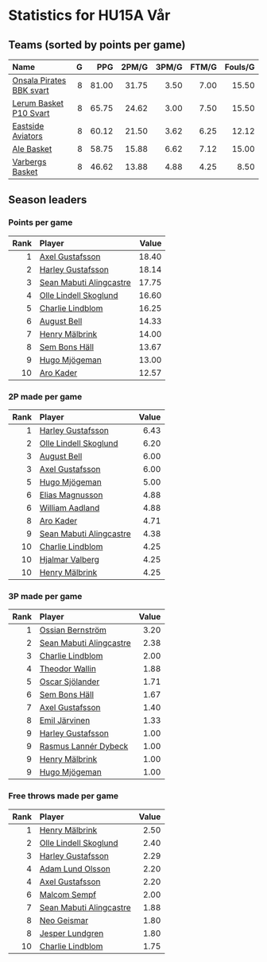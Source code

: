 # Statistics for HU15A Vår

## Teams (sorted by points per game)

| Name | G | PPG | 2PM/G | 3PM/G | FTM/G | Fouls/G |
|:-----|--:|----:|------:|------:|------:|--------:|
| [Onsala Pirates BBK svart](hu15a_vår_team_1.md) | 8 | 81.00 | 31.75 | 3.50 | 7.00 | 15.50 |
| [Lerum Basket P10 Svart](hu15a_vår_team_2.md) | 8 | 65.75 | 24.62 | 3.00 | 7.50 | 15.50 |
| [Eastside Aviators](hu15a_vår_team_3.md) | 8 | 60.12 | 21.50 | 3.62 | 6.25 | 12.12 |
| [Ale Basket](hu15a_vår_team_4.md) | 8 | 58.75 | 15.88 | 6.62 | 7.12 | 15.00 |
| [Varbergs Basket](hu15a_vår_team_5.md) | 8 | 46.62 | 13.88 | 4.88 | 4.25 | 8.50 |

## Season leaders

### Points per game

| Rank | Player | Value |
|----:|:-------|------:|
| 1 | [Axel Gustafsson](hu15a_vår_team_2.md) | 18.40 |
| 2 | [Harley Gustafsson](hu15a_vår_team_3.md) | 18.14 |
| 3 | [Sean Mabuti Alingcastre](hu15a_vår_team_4.md) | 17.75 |
| 4 | [Olle Lindell Skoglund](hu15a_vår_team_5.md) | 16.60 |
| 5 | [Charlie Lindblom](hu15a_vår_team_4.md) | 16.25 |
| 6 | [August Bell](hu15a_vår_team_1.md) | 14.33 |
| 7 | [Henry Mälbrink](hu15a_vår_team_2.md) | 14.00 |
| 8 | [Sem Bons Häll](hu15a_vår_team_5.md) | 13.67 |
| 9 | [Hugo Mjögeman](hu15a_vår_team_2.md) | 13.00 |
| 10 | [Aro Kader](hu15a_vår_team_2.md) | 12.57 |

### 2P made per game

| Rank | Player | Value |
|----:|:-------|------:|
| 1 | [Harley Gustafsson](hu15a_vår_team_3.md) | 6.43 |
| 2 | [Olle Lindell Skoglund](hu15a_vår_team_5.md) | 6.20 |
| 3 | [August Bell](hu15a_vår_team_1.md) | 6.00 |
| 3 | [Axel Gustafsson](hu15a_vår_team_2.md) | 6.00 |
| 5 | [Hugo Mjögeman](hu15a_vår_team_2.md) | 5.00 |
| 6 | [Elias Magnusson](hu15a_vår_team_1.md) | 4.88 |
| 6 | [William Aadland](hu15a_vår_team_1.md) | 4.88 |
| 8 | [Aro Kader](hu15a_vår_team_2.md) | 4.71 |
| 9 | [Sean Mabuti Alingcastre](hu15a_vår_team_4.md) | 4.38 |
| 10 | [Charlie Lindblom](hu15a_vår_team_4.md) | 4.25 |
| 10 | [Hjalmar Valberg](hu15a_vår_team_1.md) | 4.25 |
| 10 | [Henry Mälbrink](hu15a_vår_team_2.md) | 4.25 |

### 3P made per game

| Rank | Player | Value |
|----:|:-------|------:|
| 1 | [Ossian Bernström](hu15a_vår_team_5.md) | 3.20 |
| 2 | [Sean Mabuti Alingcastre](hu15a_vår_team_4.md) | 2.38 |
| 3 | [Charlie Lindblom](hu15a_vår_team_4.md) | 2.00 |
| 4 | [Theodor Wallin](hu15a_vår_team_4.md) | 1.88 |
| 5 | [Oscar Sjölander](hu15a_vår_team_3.md) | 1.71 |
| 6 | [Sem Bons Häll](hu15a_vår_team_5.md) | 1.67 |
| 7 | [Axel Gustafsson](hu15a_vår_team_2.md) | 1.40 |
| 8 | [Emil Järvinen](hu15a_vår_team_4.md) | 1.33 |
| 9 | [Harley Gustafsson](hu15a_vår_team_3.md) | 1.00 |
| 9 | [Rasmus Lannér Dybeck](hu15a_vår_team_5.md) | 1.00 |
| 9 | [Henry Mälbrink](hu15a_vår_team_2.md) | 1.00 |
| 9 | [Hugo Mjögeman](hu15a_vår_team_2.md) | 1.00 |

### Free throws made per game

| Rank | Player | Value |
|----:|:-------|------:|
| 1 | [Henry Mälbrink](hu15a_vår_team_2.md) | 2.50 |
| 2 | [Olle Lindell Skoglund](hu15a_vår_team_5.md) | 2.40 |
| 3 | [Harley Gustafsson](hu15a_vår_team_3.md) | 2.29 |
| 4 | [Adam Lund Olsson](hu15a_vår_team_5.md) | 2.20 |
| 4 | [Axel Gustafsson](hu15a_vår_team_2.md) | 2.20 |
| 6 | [Malcom Sempf](hu15a_vår_team_1.md) | 2.00 |
| 7 | [Sean Mabuti Alingcastre](hu15a_vår_team_4.md) | 1.88 |
| 8 | [Neo Geismar](hu15a_vår_team_2.md) | 1.80 |
| 8 | [Jesper Lundgren](hu15a_vår_team_2.md) | 1.80 |
| 10 | [Charlie Lindblom](hu15a_vår_team_4.md) | 1.75 |

